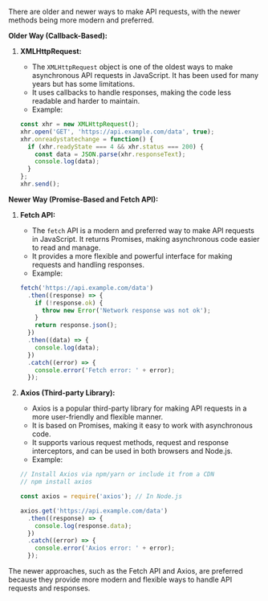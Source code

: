 There are older and newer ways to make API requests, with the newer methods being more modern and preferred.

**Older Way (Callback-Based):**

1. **XMLHttpRequest:**
   - The `XMLHttpRequest` object is one of the oldest ways to make asynchronous API requests in JavaScript. It has been used for many years but has some limitations.
   - It uses callbacks to handle responses, making the code less readable and harder to maintain.
   - Example:

   ```javascript
   const xhr = new XMLHttpRequest();
   xhr.open('GET', 'https://api.example.com/data', true);
   xhr.onreadystatechange = function() {
     if (xhr.readyState === 4 && xhr.status === 200) {
       const data = JSON.parse(xhr.responseText);
       console.log(data);
     }
   };
   xhr.send();
   ```

**Newer Way (Promise-Based and Fetch API):**

1. **Fetch API:**
   - The `fetch` API is a modern and preferred way to make API requests in JavaScript. It returns Promises, making asynchronous code easier to read and manage.
   - It provides a more flexible and powerful interface for making requests and handling responses.
   - Example:

   ```javascript
   fetch('https://api.example.com/data')
     .then((response) => {
       if (!response.ok) {
         throw new Error('Network response was not ok');
       }
       return response.json();
     })
     .then((data) => {
       console.log(data);
     })
     .catch((error) => {
       console.error('Fetch error: ' + error);
     });
   ```

2. **Axios (Third-party Library):**
   - Axios is a popular third-party library for making API requests in a more user-friendly and flexible manner.
   - It is based on Promises, making it easy to work with asynchronous code.
   - It supports various request methods, request and response interceptors, and can be used in both browsers and Node.js.
   - Example:

   ```javascript
   // Install Axios via npm/yarn or include it from a CDN
   // npm install axios

   const axios = require('axios'); // In Node.js

   axios.get('https://api.example.com/data')
     .then((response) => {
       console.log(response.data);
     })
     .catch((error) => {
       console.error('Axios error: ' + error);
     });
   ```

The newer approaches, such as the Fetch API and Axios, are preferred because they provide more modern and flexible ways to handle API requests and responses.